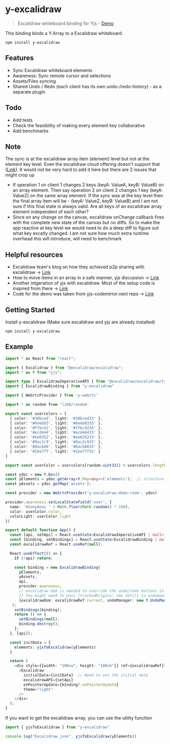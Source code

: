 # y-excalidraw

> Excalidraw whiteboard binding for Yjs - [Demo](https://y-excalidraw.rahulbadenkal.com/)

This binding binds a Y.Array to a Excalidraw whiteboard.

```
npm install y-excalidraw
```

## Features
- Sync Excalidraw whiteboard elements
- Awareness: Sync remote cursor and selections
- Assets/Files syncing
- Shared Undo / Redo (each client has its own undo-/redo-history) - as a separate plugin

## Todo
- Add tests
- Check the feasibility of making every element key collaborative
- Add benchmarks

## Note
The sync is at the excalidraw array item (element) level but not at the element key level. Even the excalidraw cloud offering doesn't support that ([Link](https://blog.excalidraw.com/building-excalidraw-p2p-collaboration-feature/)). It would not be very hard to add it here but there are 2 issues that might crop up
- If operation 1 on client 1 changes 2 keys (keyA: ValueA, keyB: ValueB) on an array element. Then say operation 2 on client 2 changes 1 key (keyA: ValueZ) on the same array element. If the sync was at the key level then the final array item will be - (keyA: ValueZ, keyB: ValueB) and I am not sure if this final state is always valid. Are all keys of an excalidraw array element independent of each other? 
- Since on any change on the canvas, excalidraw onChange callback fires with the complete new state of the canvas but no diffs. So to make the app reactive at key level we would need to do a deep diff to figure out what key excatly changed. I am not sure how much extra runtime overhead this will introduce, will need to benchmark

## Helpful resources
- Excalidraw team's blog on how they achieved p2p sharing with excalidraw -> [Link](https://blog.excalidraw.com/building-excalidraw-p2p-collaboration-feature/)
- How to move items in an array in a safe manner, yjs discussion -> [Link](https://discuss.yjs.dev/t/moving-elements-in-lists/92/15?u=rahulbadenkal)
- Another intgeration of yjs with excalidraw. Most of the setup code is inspired from there -> [Link](https://github.com/satoren/y-phoenix-channel)
- Code for the demo was taken from yjs-codemirror.next repo -> [Link](https://github.com/yjs/y-codemirror.next)

## Getting Started
Install y-excalidraw (Make sure excalidraw and yjs are already installed)
```
npm install y-excalidraw
```

## Example
```typescript
import * as React from "react";

import { Excalidraw } from "@excalidraw/excalidraw";
import * as Y from "yjs";

import type { ExcalidrawImperativeAPI } from "@excalidraw/excalidraw/types/types";
import { ExcalidrawBinding } from "y-excalidraw"

import { WebrtcProvider } from 'y-webrtc'

import * as random from 'lib0/random'

export const usercolors = [
  { color: '#30bced', light: '#30bced33' },
  { color: '#6eeb83', light: '#6eeb8333' },
  { color: '#ffbc42', light: '#ffbc4233' },
  { color: '#ecd444', light: '#ecd44433' },
  { color: '#ee6352', light: '#ee635233' },
  { color: '#9ac2c9', light: '#9ac2c933' },
  { color: '#8acb88', light: '#8acb8833' },
  { color: '#1be7ff', light: '#1be7ff33' }
]

export const userColor = usercolors[random.uint32() % usercolors.length]

const ydoc = new Y.Doc()
const yElements = ydoc.getArray<Y.Map<any>>('elements');  // structure = {el: NonDeletedExcalidrawElement, pos: string}
const yAssets = ydoc.getMap('assets');

const provider = new WebrtcProvider('y-excalidraw-demo-room', ydoc)

provider.awareness.setLocalStateField('user', {
  name: 'Anonymous ' + Math.floor(Math.random() * 100),
  color: userColor.color,
  colorLight: userColor.light
})

export default function App() {
  const [api, setApi] = React.useState<ExcalidrawImperativeAPI | null>(null);
  const [binding, setBindings] = React.useState<ExcalidrawBinding | null>(null);
  const excalidrawRef = React.useRef(null);

  React.useEffect(() => {
    if (!api) return;

    const binding = new ExcalidrawBinding(
      yElements,
      yAssets,
      api,
      provider.awareness,
      // excalidraw dom is needed to override the undo/redo buttons in the UI as there is no way to override it via props in excalidraw
      // You might need to pass {trackedOrigins: new Set()} to undomanager depending on whether your provider sets an origin or not
      {excalidrawDom: excalidrawRef.current, undoManager: new Y.UndoManager(yElements)},
   );
    setBindings(binding);
    return () => {
      setBindings(null);
      binding.destroy();
    };
  }, [api]);

  const initData = {
    elements: yjsToExcalidraw(yElements)
  }

  return (
    <div style={{width: "100vw", height: "100vh"}} ref={excalidrawRef}>
      <Excalidraw
        initialData={initData}  // Need to set the initial data
        excalidrawAPI={setApi}
        onPointerUpdate={binding?.onPointerUpdate}
        theme="light"
      />
    </div>
  );
}
```

If you want to get the excalidraw array, you can use the utility function
```typescript
import { yjsToExcalidraw } from "y-excalidraw"

console.log("Excalidraw json", yjsToExcalidraw(yElements))
```